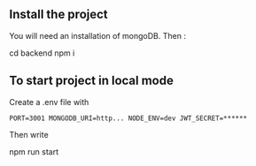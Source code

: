 ## Install the project

You will need an installation of mongoDB.
Then :

cd backend
npm i

## To start project in local mode

Create a .env file with

`PORT=3001
MONGODB_URI=http...
NODE_ENV=dev
JWT_SECRET=******`

Then write

npm run start
